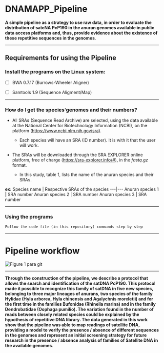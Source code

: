 # DNAMAPP_Pipeline
 
 **A simple pipeline as a strategy to use raw data, in order to evaluate the distribution of satcNA PcP190 in the anuran genomes available in public data access platforms and, thus, provide evidence about the existence of these repetitive sequences in the genomes**.
 
 
 ***
  ## Requirements for using the Pipeline
### Install the programs on the Linux system:
- [ ] BWA 0.7.17 (Burrows-Wheeler Aligner)
- [ ] Samtools 1.9 (Sequence Aligment/Map) 



***
### How do I get the species'genomes and their numbers?

* All SRAs (Sequence Read Archive) are selected, using the data available at the National Center for Biotechnology Information (NCBI), on the platform (https://www.ncbi.nlm.nih.gov/sra). 
  * Each species will have an SRA (ID number). It is with it that the user will work.
  
* The SRAs will be downloaded through the SRA EXPLORER online platform, free of charge (https://sra-explorer.info/#), in the *fastq.gz* format.
  * In this study, table 1, lists the name of the anuran species and their SRAs.
 


**ex:**
Species name | Respective SRAs of the species
---|---
Anuran species 1 | SRA number
Anuran species 2 | SRA number
Anuran species 3 | SRA number



 ***

### Using the programs
```
Follow the code file (in this repository) commands step by step
```

***
 # Pipeline workflow
 ![Figure 1 para git](https://user-images.githubusercontent.com/78439023/109512259-abb47680-7a82-11eb-9693-b0d35867820f.png)

 ***
 
 __Through the construction of the pipeline, we describe a protocol that allows the search and identification of the satDNA PcP190. This protocol made it possible to recognize this family of satDNA in five new species, belonging to three major lineages of anurans, two species of the family Hylidae (Hyla arborea, Hyla chinensis and Agalychnis moreletii) and for the first time in the families Bufonidae (Rhinella marina) and in the family Dendrobatidae (Oophaga pumilio). The variation found in the number of reads between closely related species could be explained by the hypothesis of repetitive DNA library.
The data generated in this work show that the pipeline was able to map readings of satellite DNA, providing a model to verify the presence / absence of different sequences in the genomes and represent an initial screening strategy for future research in the presence / absence analysis of families of Satellite DNA in the available genomes__.




 
 

